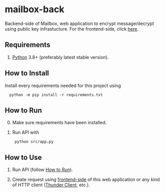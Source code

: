 # mailbox-back

Backend-side of Mailbox, web application to encrypt message/decrypt using public key infrastucture. For the frontend-side, click [here](https://github.com/izharul-haq/mailbox-front).

## Requirements

1. [Python](https://www.python.org/) 3.8+ (preferably latest stable version).

## How to Install

Install every requirements needed for this project using

      python -m pip install -r requirements.txt

## How to Run

0. Make sure requirements have been installed.

1. Run API with

        python src/app.py

## How to Use

1. Run API (follow [How to Run](#how-to-run)).

2. Create request using [frontend-side](https://github.com/izharul-haq/mailbox-front) of this web application or any kind of HTTP client ([Thunder Client](https://www.thunderclient.io/), etc.).
